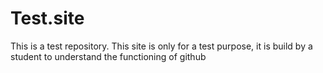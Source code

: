 # Test.site
This is a test repository.
This site is only for a test purpose, it is build by a student to understand the functioning of github
